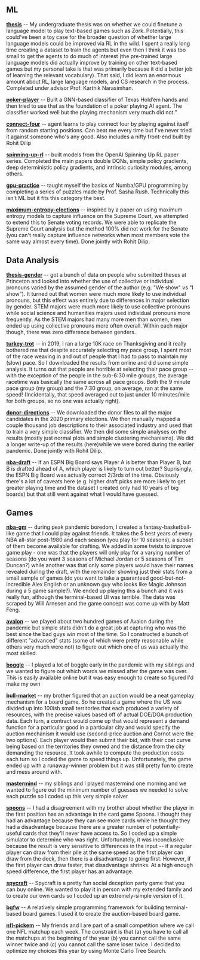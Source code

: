 ## ML

**[thesis](https://github.com/samuelarnesen/walkthrough-agent)** -- My undergraduate thesis was on whether we could finetune a language model to play text-based games such as Zork. Potentially, this could've been a toy case for the broader question of whether large language models could be improved via RL in the wild. I spent a really long time creating a dataset to train the agents but even then I think it was too small to get the agents to do much of interest (the pre-trained large language models did actually improve by training on other text-based games but my personal take is that was primarily because it did a better job of learning the relevant vocabulary). That said, I did learn an enormous amount about RL, large language models, and CS research in the process. Completed under advisor Prof. Karthik Narasimhan.

**[poker-player](https://github.com/samuelarnesen/poker-player)** -- Built a GNN-based classifier of Texas Hold’em hands and then tried to use that as the foundation of a poker playing AI agent. The classifier worked well but the playing mechanism very much did not.”

**[connect-four](https://github.com/samuelarnesen/board-games/tree/master/connect_four)** -- agent learns to play connect four by playing against itself from random starting positions. Can beat me every time but I've never tried it against someone who's any good. Also includes a nifty front-end built by Rohit Dilip

**[spinning-up-rl](https://github.com/samuelarnesen/learning-rl)** -- built models from the OpenAI Spinning Up RL paper series. Completed the main papers double DQNs, simple policy gradients, deep deterministic policy gradients, and intrinsic curiosity modules, among others.

**[gpu-practice](https://colab.research.google.com/drive/1HZi076im-6v35Y6XBqXpJQ6SN1Yay9Za#scrollTo=b64d4dbb)** -- taught myself the basics of Numba/GPU programming by completing a series of puzzles made by Prof. Sasha Rush. Technically this isn't ML but it fits this category the best.

**[maximum-entropy-elections](https://github.com/samuelarnesen/into-the-wild)** -- inspired by a paper on using maximum entropy models to capture influence on the Supreme Court, we attempted to extend this to Senate voting records. We were able to replicate the Supreme Court analysis but the method 100% did not work for the Senate (you can't really capture influence networks when most members vote the same way almost every time). Done jointly with Rohit Dilip.

## Data Analysis

**[thesis-gender](https://github.com/samuelarnesen/thesis_gender)** -- got a bunch of data on people who submitted theses at Princeton and looked into whether the use of collective or individual pronouns varied by the assumed gender of the author (e.g. "We show" vs "I show"). It turned out that women were much more likely to use individual pronouns, but this effect was entirely due to differences in major selection by gender. STEM majors were much more likely to use collective pronouns while social science and humanities majors used individual pronouns more frequently. As the STEM majors had many more men than women, men ended up using collective pronouns more often overall. Within each major though, there was zero difference between genders.

**[turkey-trot](https://github.com/samuelarnesen/turkey_trot)** -- in 2019, I ran a large 10K race on Thanksgiving and it really bothered me that despite accurately selecting my pace group, I spent most of the race weaving in and out of people that I had to pass to maintain my (slow) pace. So I downloaded the results from online and did some simple analysis. It turns out that people are horrible at selecting their pace group -- with the exception of the people in the sub-6:30 mile groups, the average racetime was basically the same across all pace groups. Both the 9 minute pace group (my group) and the 7:30 group, on average, ran at the same speed! (Incidentally, that speed averaged out to just under 10 minutes/mile for both groups, so no one was actually right).

**[donor-directions](https://github.com/samuelarnesen/donor-directions)** -- We downloaded the donor files to all the major candidates in the 2020 primary elections. We then manually mapped a couple thousand job descriptions to their associated industry and used that to train a very simple classifier. We then did some simple analyses on the results (mostly just normal plots and simple clustering mechanisms). We did a longer write-up of the results (here)while we were bored during the earlier pandemic. Done jointly with Rohit Dilip.

**[nba-draft](https://github.com/samuelarnesen/nba-draft)** -- If an ESPN Big Board says Player A is better than Player B, but B is drafted ahead of A, which player is likely to turn out better? Suprisingly, the ESPN Big Board was actually correct 2/3rds of the time. Obviously there's a lot of caveats here (e.g. higher draft picks are more likely to get greater playing time and the dataset I created only had 10 years of big boards) but that still went against what I would have guessed. 

## Games

**[nba-gm](https://github.com/samuelarnesen/nba-gm)** -- during peak pandemic boredom, I created a fantasy-basketball-like game that I could play against friends. It takes the 5 best years of every NBA all-star post-1980 and each season (you play for 10 seasons), a subset of them become available for drafting. We added in some twists to improve game play - one was that the players will only play for a varying number of seasons (do you want 3 seasons of Michael Jordan or 5 seasons of Tim Duncan?) while another was that only some players would have their names revealed during the draft, with the remainder showing just their stats from a small sample of games (do you want to take a guaranteed good-but-not-incredible Alex English or an unknown guy who looks like Magic Johnson during a 5 game sample?). We ended up playing this a bunch and it was really fun, although the terminal-based UI was terrible. The data was scraped by Will Arnesen and the game concept was come up with by Matt Feng. 

**[avalon](https://github.com/samuelarnesen/board-games/tree/master/avalon)** -- we played about two hundred games of Avalon during the pandemic but simple stats didn't do a great job at capturing who was the best since the bad guys win most of the time. So I constructed a bunch of different "advanced" stats (some of which were pretty reasonable while others very much were not) to figure out which one of us was actually the most skilled.

**[boggle](https://github.com/samuelarnesen/board-games/tree/master/boggle)** -- I played a lot of boggle early in the pandemic with my siblings and we wanted to figure out which words we missed after the game was over. This is easily available online but it was easy enough to create so figured I'd make my own

**[bull-market](https://github.com/samuelarnesen/board-games/tree/master/contract_game)** -- my brother figured that an auction would be a neat gameplay mechanism for a board game. So he created a game where the US was divided up into 100ish small territories that each produced a variety of resources, with the precise values based off of actual DOE/DOA production data. Each turn, a contract would come up that would represent a demand function for a particular good in a particular city and would specify the auction mechanism it would use (second-price auction and Cornot were the two options). Each player would then submit their bid, with their cost curve being based on the territories they owned and the distance from the city demanding the resource. It took awhile to compute the production costs each turn so I coded the game to speed things up. Unfortunately, the game ended up with a runaway-winner problem but it was still pretty fun to create and mess around with.

**[mastermind](https://github.com/samuelarnesen/board-games/tree/master/mastermind)** --  my siblings and I played mastermind one morning and we wanted to figure out the minimum number of guesses we needed to solve each puzzle so I coded up this very simple solver

**[spoons](https://github.com/samuelarnesen/board-games/tree/master/spoons)** -- I had a disagreement with my brother about whether the player in the first position has an advantage in the card game Spoons. I thought they had an advantage because they can see more cards while he thought they had a disadvantage because there are a greater number of potentially-useful cards that they'll never have access to. So I coded up a simple simulator to determine who was right. Unfortunately, it was inconclusive because the result is very sensitive to differences in the input -- if a regular player can draw from their pile at the same speed as the first player can draw from the deck, then there is a disadvantage to going first. However, if the first player can draw faster, that disadvantage shrinks. At a high enough speed difference, the first player has an advantage. 

**[spycraft](https://github.com/samuelarnesen/board-games/tree/master/spycraft)** -- Spycraft is a pretty fun social deception party game that you can buy online. We wanted to play it in person with my extended family and to create our own cards so I coded up an extremely-simple version of it. 

**[bgfw](https://github.com/samuelarnesen/board-games/tree/master/bgfw)** -- A relatively simple programming framework for building terminal-based board games. I used it to create the auction-based board game.

**[nfl-pickem](https://github.com/samuelarnesen/nfl-pickem)** -- My friends and I are part of a small competition where we call one NFL matchup each week. The constraint is that (a) you have to call all the matchups at the beginning of the year (b) you cannot call the same winner twice and (c) you cannot call the same loser twice. I decided to optimize my choices this year by using Monte Carlo Tree Search.
